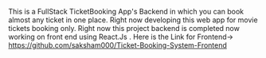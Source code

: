 This is a FullStack TicketBooking App's Backend in which you can book almost any ticket in one place. Right now developing this web app for movie tickets booking only. Right now this project backend is completed now working on front end using React.Js .
Here is the Link for Frontend-> https://github.com/saksham000/Ticket-Booking-System-Frontend
